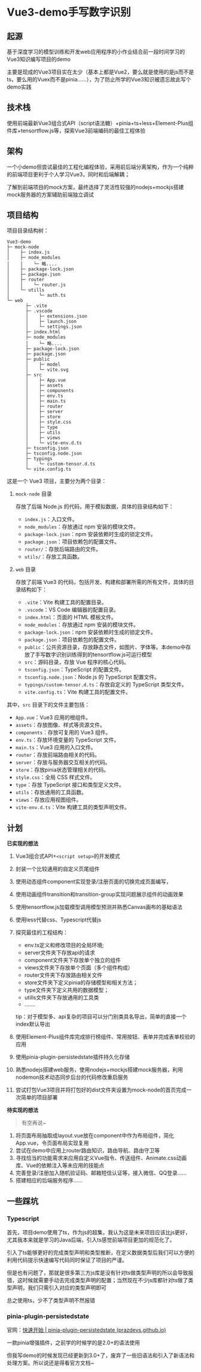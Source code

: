 # Vue3-demo手写数字识别

## 起源

基于深度学习的模型训练和开发web应用程序的小作业结合前一段时间学习的Vue3知识编写项目的demo

主要是现成的Vue3项目实在太少（基本上都是Vue2，要么就是使用的是js而不是ts，要么用的Vuex而不是pinia......），为了防止所学的Vue3知识被遗忘故此写个demo实践

## 技术栈

使用前端最新Vue3组合式API（script语法糖）+pinia+ts+less+Element-Plus组件库+tensortflow.js等，探索Vue3前端编码的最佳工程体验

## 架构

一个小demo但尝试最佳的工程化编程体验，采用前后端分离架构，作为一个纯粹的前端项目更利于个人学习Vue3，同时和后端解耦；

了解到前端项目的mock方案，最终选择了灵活性较强的nodejs+mockjs搭建mock服务器的方案辅助前端独立调试

## 项目结构

项目目录结构树：

```
Vue3-demo
├─ mock-node
│    ├─ index.js     
│    ├─ node_modules 
│    │    └─ 略....
│    ├─ package-lock.json
│    ├─ package.json
│    ├─ router
│    │    └─ router.js
│    └─ utills
│           └─ auth.ts
└─ web
       ├─ .vite
       ├─ .vscode
       │    ├─ extensions.json
       │    ├─ launch.json
       │    └─ settings.json
       ├─ index.html
       ├─ node_modules 
       │    └─ 略....
       ├─ package-lock.json
       ├─ package.json
       ├─ public
       │    ├─ model
       │    └─ vite.svg
       ├─ src
       │    ├─ App.vue
       │    ├─ assets
       │    ├─ components
       │    ├─ env.ts
       │    ├─ main.ts
       │    ├─ router
       │    ├─ server
       │    ├─ store
       │    ├─ style.css
       │    ├─ type
       │    ├─ utils
       │    ├─ views
       │    └─ vite-env.d.ts
       ├─ tsconfig.json
       ├─ tsconfig.node.json
       ├─ typings
       │    └─ custom-tensor.d.ts
       └─ vite.config.ts
```

这是一个 Vue3 项目，主要分为两个目录：

1. `mock-node` 目录

   存放了后端 Node.js 的代码，用于模拟数据，具体的目录结构如下：

   - `index.js`：入口文件。
   - `node_modules`：存放通过 npm 安装的模块文件。
   - `package-lock.json`：npm 安装依赖时生成的锁定文件。
   - `package.json`：项目依赖包的配置文件。
   - `router/`：存放后端路由的文件。
   - `utils/`：存放工具函数。

2. `web` 目录

   存放了前端 Vue3 的代码，包括开发、构建和部署所需的所有文件，具体的目录结构如下：

   - `.vite`：Vite 构建工具的配置目录。
   - `.vscode`：VS Code 编辑器的配置目录。
   - `index.html`：页面的 HTML 模板文件。
   - `node_modules`：存放通过 npm 安装的模块文件。
   - `package-lock.json`：npm 安装依赖时生成的锁定文件。
   - `package.json`：项目依赖包的配置文件。
   - `public`：公共资源目录，存放静态文件，如图片、字体等。本demo中存放了手写数字识别训练得到的tensortflow.js可运行模型
   - `src`：源码目录，存放 Vue 程序的核心代码。
   - `tsconfig.json`：TypeScript 的配置文件。
   - `tsconfig.node.json`：Node.js 的 TypeScript 配置文件。
   - `typings/custom-tensor.d.ts`：存放自定义的 TypeScript 类型文件。
   - `vite.config.ts`：Vite 构建工具的配置文件。

其中，`src` 目录下的文件主要包括：

- `App.vue`：Vue3 应用的根组件。
- `assets`：存放图像、样式等资源文件。
- `components`：存放可复用的 Vue3 组件。
- `env.ts`：存放环境变量的 TypeScript 文件。
- `main.ts`：Vue3 应用的入口文件。
- `router`：存放前端路由相关的代码。
- `server`：存放与服务器交互相关的代码。
- `store`：存放pinia状态管理相关的代码。
- `style.css`：全局 CSS 样式文件。
- `type`：存放 TypeScript 接口和类型定义文件。
- `utils`：存放通用的工具函数。
- `views`：存放应用视图组件。
- `vite-env.d.ts`：Vite 构建工具的类型声明文件。



## 计划

**已实现的想法**

1. Vue3组合式API+`<script setup>`的开发模式

2. 封装一个比较通用的自定义页尾组件

3. 使用动态组件component实现登录/注册页面的切换完成页面编写，

4. 使用动画组件transition和transition-group实现问题展示组件的动画效果

5. 使用tensortflow.js加载模型调用模型预测并熟悉Canvas画布的基础语法

6. 使用less代替css、Typescript代替js

7. 探究最佳的工程结构：

   - env.ts定义和修改项目的全局环境;
   - server文件夹下存放api的请求
   - component文件夹下存放单个独立的组件
   - views文件夹下存放单个页面（多个组件构成）
   - router文件夹下存放路由相关文件
   - store文件夹下定义pinia的存储模型和相关方法；
   - type文件夹下定义共用的数据模型；
   - utills文件夹下存放通用的工具类
   - .......

   tip：对于模型多、api复杂的项目可以分门别类具名导出，简单的直接一个index默认导出

8. 使用Element-Plus组件库完成排行榜组件、常用按钮、表单并完成表单校验的应用

9. 使用pinia-plugin-persistedstate插件持久化存储

10. 熟悉nodejs搭建web服务，使用nodejs+mockjs搭建mock服务器，利用nodemon技术动态同步后台的代码修改重启服务

11. 尝试打包Vue3项目并将打包好的dist文件夹设置为mock-node的首页完成一次简单的项目部署

**待实现的想法**

> 有空再说~

1. 将页面布局抽取成layout.vue放在component中作为布局组件，简化App.vue，令页面布局实现复用
2. 尝试在demo中应用上router路由知识，路由导航、路由守卫等
3. 寻找恰当的功能需求来应用自定义Vue指令、传送组件、Animate.css动画库、Vue的依赖注入等未应用的技能点
4. 完善登录/注册加入随机验证码、邮箱短信认证等，接入微信、QQ登录......
5. 搭建相应的后端服务程序......

## 一些踩坑

### Typescript

首先，项目demo使用了ts，作为js的超集，我认为这是未来项目应该比js更好，尤其我本来就是学习的Java后端，引入ts感觉前端项目更加的规范化了。

引入了ts能够更好的完成类型声明和类型推断，在定义数据类型后我们可以方便的利用代码提示快速编写代码同时保证了项目的严谨。

但是也有问题了，那就是很多第三方js库是没有针对ts做类型声明的所以会导致报错，这时候就需要手动去完成类型声明的配置；当然现在不少js库都针对ts做了类型声明，我们只需引入对应的类型声明即可

总之使用ts，少不了类型声明不然报错

### pinia-plugin-persistedstate

官网：[快速开始 | pinia-plugin-persistedstate (prazdevs.github.io)](https://prazdevs.github.io/pinia-plugin-persistedstate/zh/guide/)

一款pinia增强插件，之前学的时候学的是2.0+的语法使用

但我写demo的时候发现已经更新到3.0+了，废弃了一些旧语法和引入了新语法和处理方案。所以说还是得看官方文档~